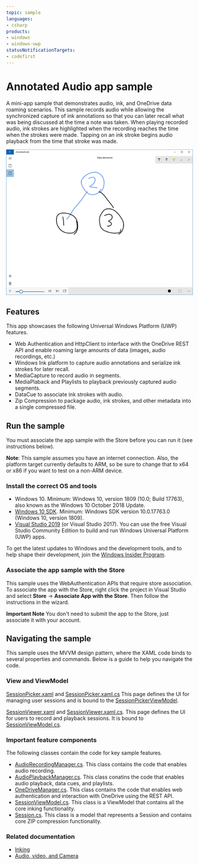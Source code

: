 ```yaml
---
topic: sample
languages:
- csharp
products:
- windows
- windows-uwp
statusNotificationTargets:
- codefirst
---
```


<!--- 
  category: Navigation Data AudioVideoAndCamera NetworkingAndWebServices CustomUserInteractions Inking FilesFoldersAndLibraries 
-->

# Annotated Audio app sample

A mini-app sample that demonstrates audio, ink, and OneDrive data roaming scenarios. This sample records audio while allowing the synchronized capture of ink annotations so that you can later recall what was being discussed at the time a note was taken. When playing recorded audio, ink strokes are highlighted when the recording reaches the time when the strokes were made. Tapping on an ink stroke begins audio playback from the time that stroke was made.

![Playing back audio and highlighting strokes as they were made](Screenshots/Playback.PNG)

## Features 

This app showcases the following Universal Windows Platform (UWP) features.

- Web Authentication and HttpClient to interface with the OneDrive REST API and enable roaming large amounts of data (images, audio recordings, etc.)
- Windows Ink platform to capture audio annotations and serialize ink strokes for later recall.
- MediaCapture to record audio in segments.
- MediaPlaback and Playlists to playback previously captured audio segments.
- DataCue to associate ink strokes with audio.
- Zip Compression to package audio, ink strokes, and other metadata into a single compressed file.

## Run the sample

You must associate the app sample with the Store before you can run it (see instructions below). 

**Note**: This sample assumes you have an internet connection. Also, the platform target currently defaults to ARM, so be sure to change that to x64 or x86 if you want to test on a non-ARM device.

### Install the correct OS and tools

- Windows 10. Minimum: Windows 10, version 1809 (10.0; Build 17763), also known as the Windows 10 October 2018 Update.
- [Windows 10 SDK](https://developer.microsoft.com/windows/downloads/windows-10-sdk). Minimum: Windows SDK version 10.0.17763.0 (Windows 10, version 1809).
- [Visual Studio 2019](https://visualstudio.microsoft.com/downloads/) (or Visual Studio 2017). You can use the free Visual Studio Community Edition to build and run Windows Universal Platform (UWP) apps.

To get the latest updates to Windows and the development tools, and to help shape their development, join 
the [Windows Insider Program](https://insider.windows.com).

### Associate the app sample with the Store

This sample uses the WebAuthentication APIs that require store association. To associate the app with the Store, right click the project in Visual Studio and select **Store** -> **Associate App with the Store**. Then follow the instructions in the wizard. 

**Important Note** You don't need to submit the app to the Store, just associate it with your account.

## Navigating the sample

This sample uses the MVVM design pattern, where the XAML code binds to several properties and commands. Below is a guide to help you navigate the code.

### View and ViewModel
[SessionPicker.xaml](AnnotatedAudio/View/SessionPicker.xaml#L25) and [SessionPicker.xaml.cs](AnnotatedAudio/View/SessionPicker.xaml.cs#L25)
This page defines the UI for managing user sessions and is bound to the [SessionPickerViewModel](AnnotatedAudio/ViewModel/SessionPickerViewModel.cs#L25).

[SessionViewer.xaml](AnnotatedAudio/View/SessionViewer.xaml#L25) and [SessionViewer.xaml.cs](AnnotatedAudio/View/SessionViewer.xaml.cs#L25). 
This page defines the UI for users to record and playback sessions. It is bound to [SessionViewModel.cs](AnnotatedAudio/ViewModel/SessionViewModel.cs#L25).

### Important feature components
The following classes contain the code for key sample features.
- [AudioRecordingManager.cs](AnnotatedAudio/ViewModel/AudioRecordingManager.cs#L25). This class contains the code that enables audio recording.
- [AudioPlaybackManager.cs](AnnotatedAudio/ViewModel/AudioPlaybackManager.cs#L25). This class conatins the code that enables audio playback, data cues, and playlists.
- [OneDriveManager.cs](AnnotatedAudio/ViewModel/OneDriveManager.cs#L25). This class contains the code that enables web authentication and interaction with OneDrive using the REST API.
- [SessionViewModel.cs](AnnotatedAudio/ViewModel/SessionViewModel.cs#L25). This class is a ViewModel that contains all the core inking functionality.
- [Session.cs](AnnotatedAudio/model/Session.cs#L25). This class is a model that represents a Session and contains core ZIP compression functionality.

### Related documentation
- [Inking](https://docs.microsoft.com/windows/uwp/input-and-devices/pen-and-stylus-interactions)
- [Audio, video, and Camera](https://docs.microsoft.com/windows/uwp/audio-video-camera/)